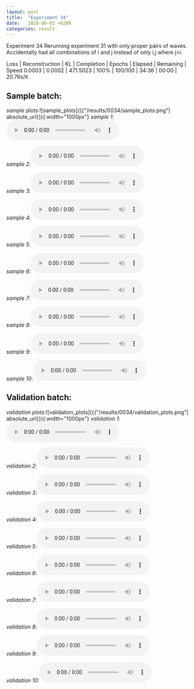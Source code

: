 ```yaml
---
layout: post
title:  "Experiment 34"
date:   2018-06-03 +0200
categories: result
---
```

Experiment 34
Rerunning experiment 31 with only proper pairs of waves.
Accidentally had all combinations of i and j instead of only i,j where j>i.

Loss | Reconstruction | KL | Completion | Epochs | Elapsed | Remaining | Speed
0.0003 | 0.0002 | 471.5023 | 100% | 100/100 | 34:36 | 00:00 | 20.76s/it



## **Sample batch**:
_sample plots_:![sample_plots]({{"/results/0034/sample_plots.png"| absolute_url}}){:width="1000px"}
_sample 1_:<audio src="/ResultsOverview/results/0034/sample_1.wav" controls preload></audio>

_sample 2_:<audio src="/ResultsOverview/results/0034/sample_2.wav" controls preload></audio>

_sample 3_:<audio src="/ResultsOverview/results/0034/sample_3.wav" controls preload></audio>

_sample 4_:<audio src="/ResultsOverview/results/0034/sample_4.wav" controls preload></audio>

_sample 5_:<audio src="/ResultsOverview/results/0034/sample_5.wav" controls preload></audio>

_sample 6_:<audio src="/ResultsOverview/results/0034/sample_6.wav" controls preload></audio>

_sample 7_:<audio src="/ResultsOverview/results/0034/sample_7.wav" controls preload></audio>

_sample 8_:<audio src="/ResultsOverview/results/0034/sample_8.wav" controls preload></audio>

_sample 9_:<audio src="/ResultsOverview/results/0034/sample_9.wav" controls preload></audio>

_sample 10_:<audio src="/ResultsOverview/results/0034/sample_10.wav" controls preload></audio>

## **Validation batch**:
_validation plots_:![validation_plots]({{"/results/0034/validation_plots.png"| absolute_url}}){:width="1000px"}
_validation 1_:<audio src="/ResultsOverview/results/0034/validation_1.wav" controls preload></audio>

_validation 2_:<audio src="/ResultsOverview/results/0034/validation_2.wav" controls preload></audio>

_validation 3_:<audio src="/ResultsOverview/results/0034/validation_3.wav" controls preload></audio>

_validation 4_:<audio src="/ResultsOverview/results/0034/validation_4.wav" controls preload></audio>

_validation 5_:<audio src="/ResultsOverview/results/0034/validation_5.wav" controls preload></audio>

_validation 6_:<audio src="/ResultsOverview/results/0034/validation_6.wav" controls preload></audio>

_validation 7_:<audio src="/ResultsOverview/results/0034/validation_7.wav" controls preload></audio>

_validation 8_:<audio src="/ResultsOverview/results/0034/validation_8.wav" controls preload></audio>

_validation 9_:<audio src="/ResultsOverview/results/0034/validation_9.wav" controls preload></audio>

_validation 10_:<audio src="/ResultsOverview/results/0034/validation_10.wav" controls preload></audio>
